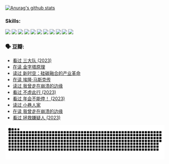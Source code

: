 
[![Anurag's github stats](https://github-readme-stats.vercel.app/api?username=w940853815)](https://github.com/anuraghazra/github-readme-stats)

### Skills:

<code><img height="32" src="https://cdn.jsdelivr.net/npm/simple-icons@v5/icons/python.svg"></code>
<code><img height="32" src="https://cdn.jsdelivr.net/npm/simple-icons@v5/icons/javascript.svg"></code>
<code><img height="32" src="https://cdn.jsdelivr.net/npm/simple-icons@v5/icons/django.svg"></code>
<code><img height="32" src="https://cdn.jsdelivr.net/npm/simple-icons@v5/icons/flask.svg"></code>
<code><img height="32" src="https://cdn.jsdelivr.net/npm/simple-icons@v5/icons/vuetify.svg"></code>
<code><img height="32" src="https://cdn.jsdelivr.net/npm/simple-icons@v5/icons/git.svg"></code>
<code><img height="32" src="https://cdn.jsdelivr.net/npm/simple-icons@v5/icons/docker.svg"></code>
<code><img height="32" src="https://cdn.jsdelivr.net/npm/simple-icons@v5/icons/postgresql.svg"></code>
<code><img height="32" src="https://cdn.jsdelivr.net/npm/simple-icons@v5/icons/elasticsearch.svg"></code>
<code><img height="32" src="https://cdn.jsdelivr.net/npm/simple-icons@v5/icons/macos.svg"></code>
<code><img height="32" src="https://cdn.jsdelivr.net/npm/simple-icons@v5/icons/linux.svg"></code>

### 🗣 豆瓣:

<!-- DOUBAN-ACTIVITIES:START -->
- [看过 三大队‎ (2023)](https://www.douban.com/people/136069238/status/4510323325/?_i=07660681)
- [在读 金字塔原理](https://www.douban.com/people/136069238/status/4507497587/?_i=07660681)
- [读过 新时空：硅碳融合的产业革命](https://www.douban.com/people/136069238/status/4506659177/?_i=07660681)
- [在读 埃隆·马斯克传](https://www.douban.com/people/136069238/status/4500417190/?_i=07660681)
- [读过 我曾走在崩溃的边缘](https://www.douban.com/people/136069238/status/4500416754/?_i=07660681)
- [看过 不虚此行‎ (2023)](https://www.douban.com/people/136069238/status/4499973052/?_i=07660681)
- [看过 年会不能停！‎ (2023)](https://www.douban.com/people/136069238/status/4498582002/?_i=07660681)
- [读过 小巷人家](https://www.douban.com/people/136069238/status/4489290935/?_i=07660681)
- [在读 我曾走在崩溃的边缘](https://www.douban.com/people/136069238/status/4489290559/?_i=07660681)
- [看过 拯救嫌疑人‎ (2023)](https://www.douban.com/people/136069238/status/4477421513/?_i=07660681)
<!-- DOUBAN-ACTIVITIES:END -->


![Snake animation](https://raw.githubusercontent.com/w940853815/w940853815/output/github-contribution-grid-snake.svg)

<!--
**w940853815/w940853815** is a ✨ _special_ ✨ repository because its `README.md` (this file) appears on your GitHub profile.

Here are some ideas to get you started:

- 🔭 I’m currently working on ...
- 🌱 I’m currently learning ...
- 👯 I’m looking to collaborate on ...
- 🤔 I’m looking for help with ...
- 💬 Ask me about ...
- 📫 How to reach me: ...
- 😄 Pronouns: ...
- ⚡ Fun fact: ...
-->
